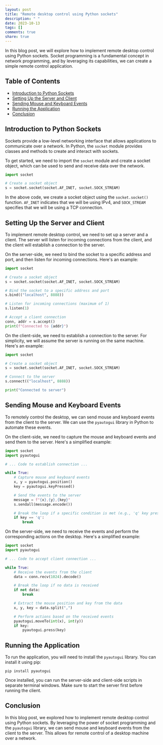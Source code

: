 ```yaml
---
layout: post
title: "Remote desktop control using Python sockets"
description: " "
date: 2023-10-13
tags: []
comments: true
share: true
---
```


In this blog post, we will explore how to implement remote desktop control using Python sockets. Socket programming is a fundamental concept in network programming, and by leveraging its capabilities, we can create a simple remote control application.

## Table of Contents
- [Introduction to Python Sockets](#introduction-to-python-sockets)
- [Setting Up the Server and Client](#setting-up-the-server-and-client)
- [Sending Mouse and Keyboard Events](#sending-mouse-and-keyboard-events)
- [Running the Application](#running-the-application)
- [Conclusion](#conclusion)

## Introduction to Python Sockets

Sockets provide a low-level networking interface that allows applications to communicate over a network. In Python, the `socket` module provides classes and methods to create and interact with sockets.

To get started, we need to import the `socket` module and create a socket object, which can be used to send and receive data over the network.

```python
import socket

# Create a socket object
s = socket.socket(socket.AF_INET, socket.SOCK_STREAM)
```

In the above code, we create a socket object using the `socket.socket()` function. `AF_INET` indicates that we will be using IPv4, and `SOCK_STREAM` specifies that we will be using a TCP connection.

## Setting Up the Server and Client

To implement remote desktop control, we need to set up a server and a client. The server will listen for incoming connections from the client, and the client will establish a connection to the server.

On the server-side, we need to bind the socket to a specific address and port, and then listen for incoming connections. Here's an example:

```python
import socket

# Create a socket object
s = socket.socket(socket.AF_INET, socket.SOCK_STREAM)

# Bind the socket to a specific address and port
s.bind(("localhost", 8888))

# Listen for incoming connections (maximum of 1)
s.listen(1)

# Accept a client connection
conn, addr = s.accept()
print(f"Connected to {addr}")
```

On the client-side, we need to establish a connection to the server. For simplicity, we will assume the server is running on the same machine. Here's an example:

```python
import socket

# Create a socket object
s = socket.socket(socket.AF_INET, socket.SOCK_STREAM)

# Connect to the server
s.connect(("localhost", 8888))

print("Connected to server")
```

## Sending Mouse and Keyboard Events

To remotely control the desktop, we can send mouse and keyboard events from the client to the server. We can use the `pyautogui` library in Python to automate these events.

On the client-side, we need to capture the mouse and keyboard events and send them to the server. Here's a simplified example:

```python
import socket
import pyautogui

# ... Code to establish connection ...

while True:
    # Capture mouse and keyboard events
    x, y = pyautogui.position()
    key = pyautogui.keyPressed()

    # Send the events to the server
    message = f"{x},{y},{key}"
    s.sendall(message.encode())

    # Break the loop if a specific condition is met (e.g., 'q' key pressed)
    if key == 'q':
        break
```

On the server-side, we need to receive the events and perform the corresponding actions on the desktop. Here's a simplified example:

```python
import socket
import pyautogui

# ... Code to accept client connection ...

while True:
    # Receive the events from the client
    data = conn.recv(1024).decode()

    # Break the loop if no data is received
    if not data:
        break

    # Extract the mouse position and key from the data
    x, y, key = data.split(",")

    # Perform actions based on the received events
    pyautogui.moveTo(int(x), int(y))
    if key:
        pyautogui.press(key)
```

## Running the Application

To run the application, you will need to install the `pyautogui` library. You can install it using pip:

```
pip install pyautogui
```

Once installed, you can run the server-side and client-side scripts in separate terminal windows. Make sure to start the server first before running the client.

## Conclusion

In this blog post, we explored how to implement remote desktop control using Python sockets. By leveraging the power of socket programming and the `pyautogui` library, we can send mouse and keyboard events from the client to the server. This allows for remote control of a desktop machine over a network.